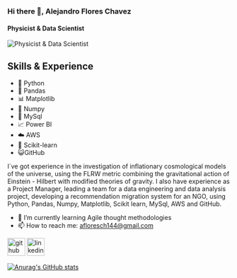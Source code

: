 ### Hi there 👋, Alejandro Flores Chavez
#### Physicist & Data Scientist
![Physicist & Data Scientist](https://media.licdn.com/dms/image/D4D16AQFhXq7fWJl-ZQ/profile-displaybackgroundimage-shrink_350_1400/0/1678236583843?e=1684368000&v=beta&t=knIr--7H7BsQRAISm2LM8cT-YkWkzEQApXRQCHATJMc)

## Skills & Experience

* 🐍 Python
* 🐼 Pandas
* 📊 Matplotlib
* 🔢 Numpy
* 💽 MySql
* 📈 Power BI
* ☁️ AWS
* 🤖 Scikit-learn
* 😺GitHub

I´ve got experience in the investigation of inflationary cosmological models of the universe, using the FLRW metric combining the gravitational action of Einstein - Hilbert with modified theories of gravity. I also have experience as a Project Manager, leading a team for a data engineering and data analysis project, developing a recommendation migration system for an NGO, using Python, Pandas, Numpy, Matplotlib, Scikit learn, MySql, AWS and GitHub.


- 🌱 I’m currently learning Agile thought methodologies 
- 📫 How to reach me: afloresch144@gmail.com 


[<img src='https://cdn.jsdelivr.net/npm/simple-icons@3.0.1/icons/github.svg' alt='github' height='40'>](https://github.com/molten1919)  [<img src='https://cdn.jsdelivr.net/npm/simple-icons@3.0.1/icons/linkedin.svg' alt='linkedin' height='40'>](https://www.linkedin.com/in/alejandro-flores-chavez/)  

[![Anurag's GitHub stats](https://github-readme-stats.vercel.app/api?username=molten1919)](https://github.com/anuraghazra/github-readme-stats)

